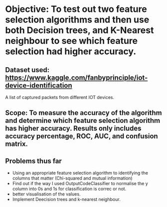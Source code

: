 # Objective: To test out two feature selection algorithms and then use both Decision trees, and K-Nearest neighbour to see which feature selection had higher accuracy. 

## Dataset used: https://www.kaggle.com/fanbyprinciple/iot-device-identification 
A list of captured packets from different IOT devices. 

## Scope: To measure the accuracy of the algorithm and determine which feature selection algorithm has higher accuracy. Results only includes accuracy percentage, ROC, AUC, and confusion matrix. 

## Problems thus far

- Using an appropriate feature selection algorithm to identifying the columns that matter (Chi-squared and mutual information)
- Find out if the way I used OutputCodeClassifier to normalise the y column into 0s and 1s for classification is correc or not. 
- better visualisation of the values.
- Implement Deecision trees and k-nearest neighbour.

